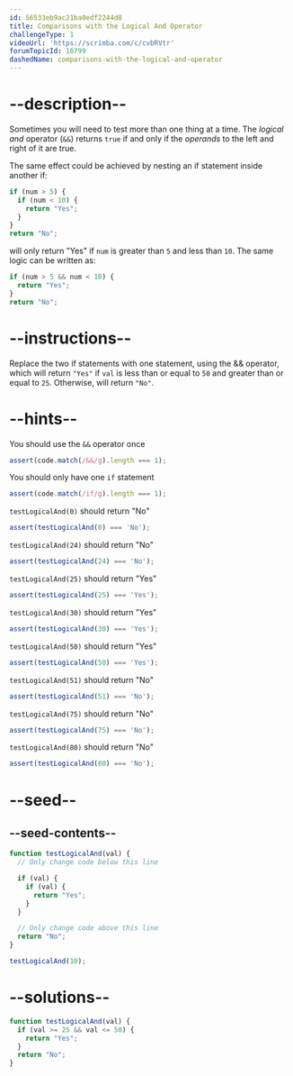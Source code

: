 ```yaml
---
id: 56533eb9ac21ba0edf2244d8
title: Comparisons with the Logical And Operator
challengeType: 1
videoUrl: 'https://scrimba.com/c/cvbRVtr'
forumTopicId: 16799
dashedName: comparisons-with-the-logical-and-operator
---
```


# --description--

Sometimes you will need to test more than one thing at a time. The <dfn>logical and</dfn> operator (`&&`) returns `true` if and only if the <dfn>operands</dfn> to the left and right of it are true.

The same effect could be achieved by nesting an if statement inside another if:

```js
if (num > 5) {
  if (num < 10) {
    return "Yes";
  }
}
return "No";
```

will only return "Yes" if `num` is greater than `5` and less than `10`. The same logic can be written as:

```js
if (num > 5 && num < 10) {
  return "Yes";
}
return "No";
```

# --instructions--

Replace the two if statements with one statement, using the && operator, which will return `"Yes"` if `val` is less than or equal to `50` and greater than or equal to `25`. Otherwise, will return `"No"`.

# --hints--

You should use the `&&` operator once

```js
assert(code.match(/&&/g).length === 1);
```

You should only have one `if` statement

```js
assert(code.match(/if/g).length === 1);
```

`testLogicalAnd(0)` should return "No"

```js
assert(testLogicalAnd(0) === 'No');
```

`testLogicalAnd(24)` should return "No"

```js
assert(testLogicalAnd(24) === 'No');
```

`testLogicalAnd(25)` should return "Yes"

```js
assert(testLogicalAnd(25) === 'Yes');
```

`testLogicalAnd(30)` should return "Yes"

```js
assert(testLogicalAnd(30) === 'Yes');
```

`testLogicalAnd(50)` should return "Yes"

```js
assert(testLogicalAnd(50) === 'Yes');
```

`testLogicalAnd(51)` should return "No"

```js
assert(testLogicalAnd(51) === 'No');
```

`testLogicalAnd(75)` should return "No"

```js
assert(testLogicalAnd(75) === 'No');
```

`testLogicalAnd(80)` should return "No"

```js
assert(testLogicalAnd(80) === 'No');
```

# --seed--

## --seed-contents--

```js
function testLogicalAnd(val) {
  // Only change code below this line

  if (val) {
    if (val) {
      return "Yes";
    }
  }

  // Only change code above this line
  return "No";
}

testLogicalAnd(10);
```

# --solutions--

```js
function testLogicalAnd(val) {
  if (val >= 25 && val <= 50) {
    return "Yes";
  }
  return "No";
}
```